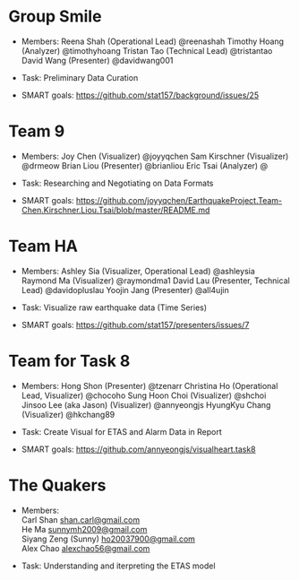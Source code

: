 Group Smile
=========
* Members:
Reena Shah (Operational Lead) @reenashah
Timothy Hoang (Analyzer) @timothyhoang
Tristan Tao (Technical Lead) @tristantao 
David Wang (Presenter) @davidwang001

* Task: Preliminary Data Curation
* SMART goals: https://github.com/stat157/background/issues/25


Team 9
=========
* Members:
Joy Chen	(Visualizer)	@joyyqchen
Sam Kirschner	(Visualizer)	@drmeow
Brian Liou	(Presenter)	@brianliou
Eric Tsai	(Analyzer)	@

* Task: Researching and Negotiating on Data Formats
* SMART goals: https://github.com/joyyqchen/EarthquakeProject.Team-Chen.Kirschner.Liou.Tsai/blob/master/README.md


Team HA
=========
* Members:
Ashley Sia (Visualizer, Operational Lead) @ashleysia
Raymond Ma (Visualizer) @raymondma1
David Lau (Presenter, Technical Lead) @davidopluslau 
Yoojin Jang (Presenter) @all4ujin 

* Task: Visualize raw earthquake data (Time Series)
* SMART goals: https://github.com/stat157/presenters/issues/7

Team for Task 8
=========
* Members:
Hong Shon (Presenter) @tzenarr 
Christina Ho (Operational Lead, Visualizer) @chocoho
Sung Hoon Choi (Visualizer) @shchoi
Jinsoo Lee (aka Jason) (Visualizer) @annyeongjs
HyungKyu Chang (Visualizer) @hkchang89

* Task: Create Visual for ETAS and Alarm Data in Report
* SMART goals: https://github.com/annyeongjs/visualheart.task8


The Quakers  
=============  
* Members:  
Carl Shan <shan.carl@gmail.com>  
He Ma <sunnymh2009@gmail.com>  
Siyang Zeng (Sunny) <ho20037900@gmail.com>  
Alex Chao <alexchao56@gmail.com>  

* Task: Understanding and iterpreting the ETAS model  


